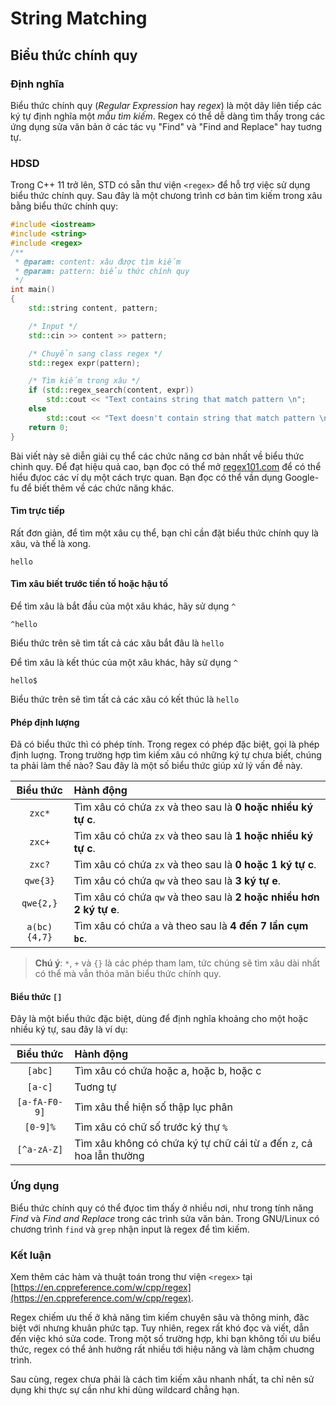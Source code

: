 # String Matching

<!-- regex.md -->
<!-- Written by Nguyen Tuan Dung <@dungwinux> -->

## Biểu thức chính quy

### Định nghĩa

Biểu thức chính quy (_Regular Expression_ hay _regex_) là một dãy liên tiếp các ký tự định nghĩa một _mẫu tìm kiếm_. Regex có thể dễ dàng tìm thấy trong các ứng dụng sửa văn bản ở các tác vụ "Find" và "Find and Replace" hay tuơng tự.

### HDSD

Trong C++ 11 trở lên, STD có sẵn thư viện `<regex>` để hỗ trợ việc sử dụng biểu thức chính quy.
Sau đây là một chưong trình cơ bản tìm kiếm trong xâu bằng biểu thức chính quy:

```cpp
#include <iostream>
#include <string>
#include <regex>
/**
 * @param: content: xâu được tìm kiếm
 * @param: pattern: biểu thức chính quy
 */
int main()
{
    std::string content, pattern;

    /* Input */
    std::cin >> content >> pattern;

    /* Chuyển sang class regex */
    std::regex expr(pattern);

    /* Tìm kiếm trong xâu */
    if (std::regex_search(content, expr))
        std::cout << "Text contains string that match pattern \n";
    else
        std::cout << "Text doesn't contain string that match pattern \n";
    return 0;
}
```

Bài viết này sẽ diễn giải cụ thể các chức năng cơ bản nhất về biểu thức chinh quy. Để đạt hiệu quả cao, bạn đọc có thể mở [regex101.com](https://regex101.com/) để có thể hiểu đựoc các ví dụ một cách trực quan. Bạn đọc có thể vần dụng Google-fu để biết thêm về các chức năng khác.

#### Tìm trực tiếp

Rất đơn giản, để tìm một xâu cụ thể, bạn chỉ cần đặt biểu thức chính quy là xâu, và thế là xong.

```regex
hello
```

#### Tìm xâu biết trước tiền tố hoặc hậu tố

Để tìm xâu là bắt đầu của một xâu khác, hãy sử dụng `^`

```
^hello
```

Biểu thức trên sẽ tìm tất cả các xâu bắt đâu là `hello`

Để tìm xâu là kết thúc của một xâu khác, hãy sử dụng `^`

```
hello$
```

Biểu thức trên sẽ tìm tất cả các xâu có kết thúc là `hello`

#### Phép định lượng

Đã có biểu thức thì có phép tính. Trong regex có phép đặc biệt, gọi là phép định luợng. Trong trường hợp tìm kiếm xâu có những ký tự chưa biết, chúng ta phải làm thế nào?
Sau đây là một số biểu thức giúp xử lý vấn đề này.

|  Biểu thức   | Hành động                                                           |
| :----------: | :------------------------------------------------------------------ |
|    `zxc*`    | Tìm xâu có chứa `zx` và theo sau là **0 hoặc nhiều ký tự c**.       |
|    `zxc+`    | Tìm xâu có chứa `zx` và theo sau là **1 hoặc nhiều ký tự c**.       |
|    `zxc?`    | Tìm xâu có chứa `zx` và theo sau là **0 hoặc 1 ký tự c**.           |
|   `qwe{3}`   | Tìm xâu có chứa `qw` và theo sau là **3 ký tự e**.                  |
|  `qwe{2,}`   | Tìm xâu có chứa `qw` và theo sau là **2 hoặc nhiều hơn 2 ký tự e**. |
| `a(bc){4,7}` | Tìm xâu có chứa `a` và theo sau là **4 đến 7 lần cụm `bc`**.        |

> **Chú ý**: `*`, `+` và `{}` là các phép tham lam, tức chúng sẽ tìm xâu dài nhất có thể mà vẫn thỏa mãn biểu thức chính quy.

#### Biểu thức `[]`

Đây là một biểu thức đặc biệt, dùng để định nghĩa khoảng cho một hoặc nhiều ký tự, sau đây là ví dụ:

|   Biểu thức   | Hành động                                                             |
| :-----------: | :-------------------------------------------------------------------- |
|    `[abc]`    | Tìm xâu có chứa hoặc a, hoặc b, hoặc c                                |
|    `[a-c]`    | Tuơng tự                                                              |
| `[a-fA-F0-9]` | Tìm xâu thể hiện số thập lục phân                                     |
|   `[0-9]%`    | Tìm xâu có chữ số trước ký thự `%`                                    |
|  `[^a-zA-Z]`  | Tìm xâu không có chứa ký tự chữ cái từ `a` đến `z`, cả hoa lẫn thường |

### Ứng dụng

Biểu thức chính quy có thể đựoc tìm thấy ở nhiều nơi, như trong tính năng _Find_ và _Find and Replace_ trong các trình sửa văn bản. Trong GNU/Linux có chương trình `find` và `grep` nhận input là regex để tìm kiếm.

### Kết luận

Xem thêm các hàm và thuật toán trong thư viện `<regex>` tại [https://en.cppreference.com/w/cpp/regex](https://en.cppreference.com/w/cpp/regex).

Regex chiếm ưu thế ở khả năng tìm kiếm chuyên sâu và thông minh, đăc biệt với nhưng khuân phức tạp. Tuy nhiên, regex rất khó đọc và viết, dẫn đến việc khó sửa code. Trong một số trường hợp, khi bạn không tối ưu biểu thức, regex có thể ảnh hưởng rất nhiều tới hiệu năng và làm chậm chuơng trình.

Sau cùng, regex chưa phải là cách tìm kiếm xâu nhanh nhất, ta chỉ nên sử dụng khi thực sự cần như khi dùng wildcard chẳng hạn.
